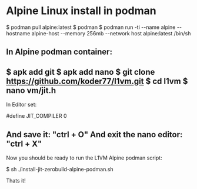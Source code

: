Alpine Linux install in podman
==============================
$ podman pull alpine:latest
$ podman
$ podman run -ti --name alpine --hostname alpine-host --memory 256mb --network host alpine:latest /bin/sh

In Alpine podman container:
---------------------------
$ apk add git
$ apk add nano
$ git clone https://github.com/koder77/l1vm.git
$ cd l1vm
$ nano vm/jit.h
----------------------------------
In Editor set:

#define JIT_COMPILER 0

And save it: "ctrl + O"
And exit the nano editor: "ctrl + X"
------------------------------------
Now you should be ready to run the L1VM Alpine podman script:

$ sh ./install-jit-zerobuild-alpine-podman.sh

Thats it!
